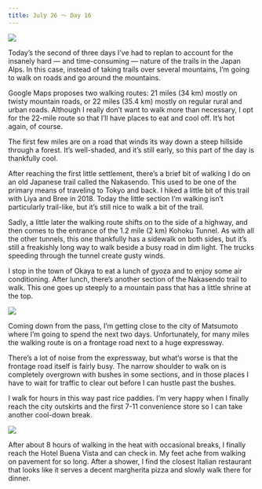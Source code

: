 ```yaml
---
title: July 26 ～ Day 16
---
```


![](./images/IMG_8558.jpg)

Today’s the second of three days I’ve had to replan to account for the insanely hard — and time-consuming — nature of the trails in the Japan Alps. In this case, instead of taking trails over several mountains, I’m going to walk on roads and go around the mountains.

Google Maps proposes two walking routes: 21 miles (34 km) mostly on twisty mountain roads, or 22 miles (35.4 km) mostly on regular rural and urban roads. Although I really don’t want to walk more than necessary, I opt for the 22-mile route so that I’ll have places to eat and cool off. It’s hot again, of course.

The first few miles are on a road that winds its way down a steep hillside through a forest. It’s well-shaded, and it’s still early, so this part of the day is thankfully cool.

After reaching the first little settlement, there’s a brief bit of walking I do on an old Japanese trail called the Nakasendo. This used to be one of the primary means of traveling to Tokyo and back. I hiked a little bit of this trail with Liya and Bree in 2018. Today the little section I’m walking isn’t particularly trail-like, but it’s still nice to walk a bit of the trail.

Sadly, a little later the walking route shifts on to the side of a highway, and then comes to the entrance of the 1.2 mile (2 km) Kohoku Tunnel. As with all the other tunnels, this one thankfully has a sidewalk on both sides, but it’s still a freakishly long way to walk beside a busy road in dim light. The trucks speeding through the tunnel create gusty winds.

I stop in the town of Okaya to eat a lunch of gyoza and to enjoy some air conditioning. After lunch, there’s another section of the Nakasendo trail to walk. This one goes up steeply to a mountain pass that has a little shrine at the top.

![](./images/IMG_8577.jpg)

Coming down from the pass, I’m getting close to the city of Matsumoto where I’m going to spend the next two days. Unfortunately, for many miles the walking route is on a frontage road next to a huge expressway.

There’s a lot of noise from the expressway, but what’s worse is that the frontage road itself is fairly busy. The narrow shoulder to walk on is completely overgrown with bushes in some sections, and in those places I have to wait for traffic to clear out before I can hustle past the bushes.

I walk for hours in this way past rice paddies. I’m very happy when I finally reach the city outskirts and the first 7-11 convenience store so I can take another cool-down break.

![](./images/IMG_8595.jpg)

After about 8 hours of walking in the heat with occasional breaks, I finally reach the Hotel Buena Vista and can check in. My feet ache from walking on pavement for so long. After a shower, I find the closest Italian restaurant that looks like it serves a decent margherita pizza and slowly walk there for dinner.
